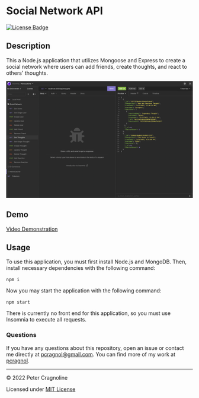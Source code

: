 # Social Network API

[![License Badge](https://img.shields.io/badge/License-MIT-yellow.svg)](https://opensource.org/licenses/MIT)

## Description

This a Node.js application that utilizes Mongoose and Express to create a social network where users can add friends, create thoughts, and react to others' thoughts.

![Insomnia testing GET Thoughts route](./public/assets/images/screenshot.png)

## Demo

[Video Demonstration](https://drive.google.com/file/d/1bL83viUqbqzIH5Kh5pe4t4A95SJ6H3qV/view?usp=sharing)

## Usage

To use this application, you must first install Node.js and MongoDB. Then, install necessary dependencies with the following command:

```
npm i
```

Now you may start the application with the following command:

```
npm start
```

There is currently no front end for this application, so you must use Insomnia to execute all requests.

### Questions

If you have any questions about this repository, open an issue or contact me directly at [pcragnol@gmail.com](mailto:pcragnol@gmail.com). You can find more of my work at [pcragnol](https://github.com/pcragnol/).

---
© 2022 Peter Cragnoline

Licensed under [MIT License](LICENSE)

